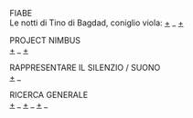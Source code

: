<!-- 
IL CASTELLO <br>
Il Castello ha una duplice valenza sia nelle fiabe che in tutti gli altri tipi di racconto: da un lato rappresentano la forma di salvezza dal mondo esterno, dall'altro lato testimoniano l'isolamento di chi ci vive ed un forte senso di solitudine! 
-->

<!-- 
IL CASTELLO ERRANTE DI HOWL <br> 
-->

FIABE <br>
Le notti di Tino di Bagdad, coniglio viola: 
[+](https://www.immersivetech.it/2015/10/25/la-favola-in-realta-aumentata-che-sta-incantando-torino/) _ 
[+](http://www.tinobagdad.com/it/)


PROJECT NIMBUS <br>
[+](http://m.dagospia.com/project-nimbus-il-primo-strumento-per-proiettare-video-tra-le-nuvole-104358) _
[+](http://www.smartworld.it/tecnologia/questo-cavallo-laser-e-unopera-darte-proiettata-sulle-nuvole-video.html) <br>


RAPPRESENTARE IL SILENZIO / SUONO <br>
[+](https://www.linkedin.com/feed/update/urn:li:activity:6362375464652206081/) _ 



RICERCA GENERALE <br>
[+](http://www.artribune.com/television/2017/09/video-iginio-de-luca-sottosale-saline-puglia/) _ 
[+](http://www.artribune.com/television/2018/02/video-installazione-interattiva-selfie-ghiaia-varsavia/) _ 
[+](http://www.artribune.com/progettazione/new-media/2018/04/intervista-iaconesi-persico-festival-nuove-tecnologie-roma/) _ 

<!--
[alga Noctiluca scintillans](https://it.wikipedia.org/wiki/Noctiluca_scintillans)
--> 
